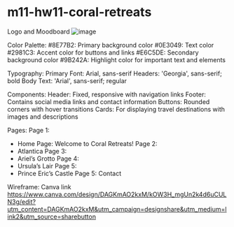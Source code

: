 # m11-hw11-coral-retreats
  Logo and Moodboard ![image](https://github.com/user-attachments/assets/26d7add7-0f86-42b8-abd3-334ce6c82114)

Color Palette: 
#8E77B2: Primary background color
#0E3049: Text color
#2981C3: Accent color for buttons and links
#E6C5DE: Secondary background color
#9B242A: Highlight color for important text and elements

Typography:
Primary Font: Arial, sans-serif
Headers: 'Georgia', sans-serif; bold
Body Text: 'Arial', sans-serif; regular

Components:
Header: Fixed, responsive with navigation links
Footer: Contains social media links and contact information
Buttons: Rounded corners with hover transitions
Cards: For displaying travel destinations with images and descriptions

Pages:
Page 1: 
-	Home Page: Welcome to Coral Retreats!
Page 2: 
-	Atlantica
Page 3: 
-	Ariel’s Grotto
Page 4: 
-	Ursula’s Lair
Page 5:
-	Prince Eric’s Castle
Page 5: Contact 

Wireframe: Canva link https://www.canva.com/design/DAGKmAO2kxM/kOW3H_mgUn2k4d6uCULN3g/edit?utm_content=DAGKmAO2kxM&utm_campaign=designshare&utm_medium=link2&utm_source=sharebutton 
